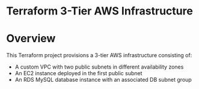 # Terraform 3-Tier AWS Infrastructure

# Overview
This Terraform project provisions a 3-tier AWS infrastructure consisting of:

- A custom VPC with two public subnets in different availability zones
- An EC2 instance deployed in the first public subnet
- An RDS MySQL database instance with an associated DB subnet group 
